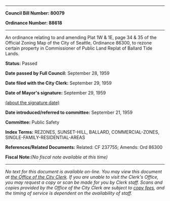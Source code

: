 

********

**Council Bill Number: 80079**
   
**Ordinance Number: 88618**
********

 An ordinance relating to and amending Plat 1W & 1E, page 34 & 35 of the Official Zoning Map of the City of Seattle, Ordinance 86300, to rezone certain property in Commissioner of Public Land Replat of Ballard Tide Lands.

**Status:** Passed
   
**Date passed by Full Council:** September 28, 1959
   
**Date filed with the City Clerk:** September 29, 1959
   
**Date of Mayor's signature:** September 29, 1959
   
[(about the signature date)](/~public/approvaldate.htm)
   
   
   
**Date introduced/referred to committee:** September 21, 1959
   
**Committee:** Public Safety
   
   
**Index Terms:** REZONES, SUNSET-HILL, BALLARD, COMMERCIAL-ZONES, SINGLE-FAMILY-RESIDENTIAL-AREAS

**References/Related Documents:** Related: CF 237755; Amends: Ord 86300

**Fiscal Note:**_(No fiscal note available at this time)_
********

_No text for this document is available on-line. You may view this document at [the Office of the City Clerk](http://www.seattle.gov/leg/clerk/contactUs.htm). If you are unable to visit the Clerk's Office, you may request a copy or scan be made for you by Clerk staff. Scans and copies provided by the Office of the City Clerk are subject to [copy fees](http://clerk.seattle.gov/~public/clerkfees.htm), and the timing of service is dependent on the availability of staff._

